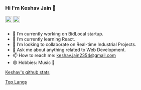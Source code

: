 ### Hi I'm Keshav Jain 👋

<a href="https://www.linkedin.com/in/keshavjain235">
  <img align="left" alt="Keshav's LinkedIn" width="22px" src="https://cdn.jsdelivr.net/npm/simple-icons@v3/icons/linkedin.svg" />
</a>
<a href="https://www.instagram.com/keshavjain235">
  <img align="left" alt="Keshav's Instagram" width="22px" src="https://cdn.jsdelivr.net/npm/simple-icons@v3/icons/instagram.svg" />
</a>

<br/><br/>

- 🔭 I’m currently working on BidLocal startup.
- 🌱 I’m currently learning React.
- 👯 I’m looking to collaborate on Real-time Industrial Projects.
- 💬 Ask me about anything related to Web Development.
- 📫 How to reach me: keshav.jain2354@gmail.com
- 😄 Hobbies: Music 🎵

[Keshav's github stats](https://github-readme-stats.vercel.app/api?username=keshavjain235&count_private=true&show_icons=true&hide_border=true)

[Top Langs](https://github-readme-stats.vercel.app/api/top-langs/?username=keshavjain235)